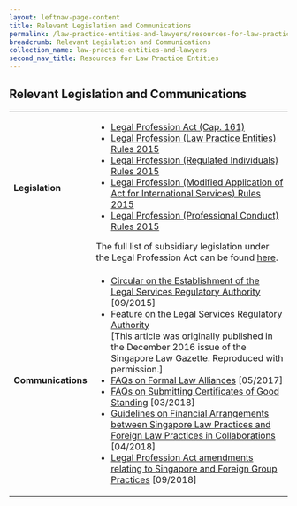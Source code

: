 ```yaml
---
layout: leftnav-page-content
title: Relevant Legislation and Communications
permalink: /law-practice-entities-and-lawyers/resources-for-law-practice-entities/relevant-legislation-and-communications/
breadcrumb: Relevant Legislation and Communications
collection_name: law-practice-entities-and-lawyers
second_nav_title: Resources for Law Practice Entities
---
```


<style>
table tr td ul li {font-size: 1rem;}
</style>

Relevant Legislation and Communications
---

<table>
  <tr>
    <td><b>Legislation</b></td>
    <td>
      <ul>
        <li><a href="https://sso.agc.gov.sg/Act/LPA1966" target="_blank">Legal Profession Act (Cap. 161)</a></li>
        <li><a href="https://sso.agc.gov.sg/SL/LPA1966-S699-2015#pr59-" target="_blank">Legal Profession (Law Practice Entities) Rules 2015</a></li>
        <li><a href="https://sso.agc.gov.sg/SL/LPA1966-S701-2015?DocDate=20170914" target="_blank">Legal Profession (Regulated Individuals) Rules 2015</a></li>
        <li><a href="https://sso.agc.gov.sg/SL/LPA1966-S700-2015?DocDate=20151201" target="_blank">Legal Profession (Modified Application of Act for International Services) Rules 2015</a></li>
        <li><a href="https://sso.agc.gov.sg/SL/LPA1966-S706-2015?DocDate=20180209" target="_blank">Legal Profession (Professional Conduct) Rules 2015</a></li>
      </ul>
      The full list of subsidiary legislation under the Legal Profession Act can be found <a href="https://sso.agc.gov.sg/Act/LPA1966?ViewType=Sl" target="_blank">here</a>.
    </td>
  </tr>
  <tr>
    <td><b>Communications</b></td>
    <td>
      <ul>
        <li><a href="/news/announcements/circular-on-the-establishment-of-the-legal-service-regu/">Circular on the Establishment of the Legal Services Regulatory Authority</a> [09/2015]</li>
        <li><a href="/files/ArticleonLSRADec2016.pdf/">Feature on the Legal Services Regulatory Authority</a><br>[This article was originally published in the December 2016 issue of the Singapore Law Gazette. Reproduced with permission.]</li>
        <li><a href="/files/FAQs_on_Formal_Law_Alliances_June2018.pdf/" target="_blank">FAQs on Formal Law Alliances</a> [05/2017]</li>
        <li><a href="/files/FAQs-on-Submitting-Certificates-of-Good-Standing-March-2018.pdf/" target="_blank">FAQs on Submitting Certificates of Good Standing</a> [03/2018]</li>
        <li><a href="/files/LSRAGuidelinesonFinancialArrangementsbetweenSLPsandFLPsinColla.pdf/">Guidelines on Financial Arrangements between Singapore Law Practices and Foreign Law Practices in Collaborations</a> [04/2018]</li>
        <li><a href="/files/Singapore_and_Foreign_Group_Practices_7_September_2018.pdf/" target="_blank">
Legal Profession Act amendments relating to Singapore and Foreign Group Practices</a> [09/2018]</li>
      </ul>
    </td>
  </tr>
</table>
